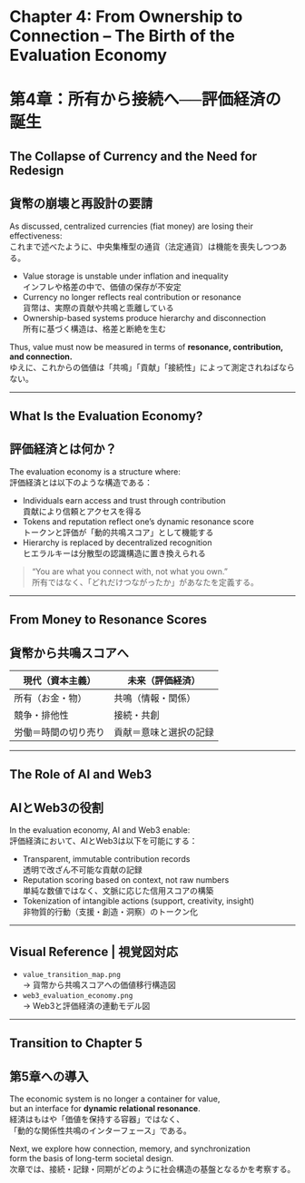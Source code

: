 # Chapter 4: From Ownership to Connection – The Birth of the Evaluation Economy  
# 第4章：所有から接続へ──評価経済の誕生

## The Collapse of Currency and the Need for Redesign  
## 貨幣の崩壊と再設計の要請

As discussed, centralized currencies (fiat money) are losing their effectiveness:  
これまで述べたように、中央集権型の通貨（法定通貨）は機能を喪失しつつある。

- Value storage is unstable under inflation and inequality  
  インフレや格差の中で、価値の保存が不安定  
- Currency no longer reflects real contribution or resonance  
  貨幣は、実際の貢献や共鳴と乖離している  
- Ownership-based systems produce hierarchy and disconnection  
  所有に基づく構造は、格差と断絶を生む  

Thus, value must now be measured in terms of **resonance, contribution, and connection.**  
ゆえに、これからの価値は「共鳴」「貢献」「接続性」によって測定されねばならない。

---

## What Is the Evaluation Economy?  
## 評価経済とは何か？

The evaluation economy is a structure where:  
評価経済とは以下のような構造である：

- Individuals earn access and trust through contribution  
  貢献により信頼とアクセスを得る  
- Tokens and reputation reflect one’s dynamic resonance score  
  トークンと評価が「動的共鳴スコア」として機能する  
- Hierarchy is replaced by decentralized recognition  
  ヒエラルキーは分散型の認識構造に置き換えられる  

> “You are what you connect with, not what you own.”  
> 所有ではなく、「どれだけつながったか」があなたを定義する。

---

## From Money to Resonance Scores  
## 貨幣から共鳴スコアへ

| 現代（資本主義） | 未来（評価経済） |
|------------------|------------------|
| 所有（お金・物） | 共鳴（情報・関係） |
| 競争・排他性      | 接続・共創         |
| 労働＝時間の切り売り | 貢献＝意味と選択の記録 |

---

## The Role of AI and Web3  
## AIとWeb3の役割

In the evaluation economy, AI and Web3 enable:  
評価経済において、AIとWeb3は以下を可能にする：

- Transparent, immutable contribution records  
  透明で改ざん不可能な貢献の記録  
- Reputation scoring based on context, not raw numbers  
  単純な数値ではなく、文脈に応じた信用スコアの構築  
- Tokenization of intangible actions (support, creativity, insight)  
  非物質的行動（支援・創造・洞察）のトークン化

---

## Visual Reference | 視覚図対応

- `value_transition_map.png`  
  → 貨幣から共鳴スコアへの価値移行構造図  
- `web3_evaluation_economy.png`  
  → Web3と評価経済の連動モデル図

---

## Transition to Chapter 5  
## 第5章への導入

The economic system is no longer a container for value,  
but an interface for **dynamic relational resonance**.  
経済はもはや「価値を保持する容器」ではなく、  
「動的な関係性共鳴のインターフェース」である。

Next, we explore how connection, memory, and synchronization  
form the basis of long-term societal design.  
次章では、接続・記録・同期がどのように社会構造の基盤となるかを考察する。
